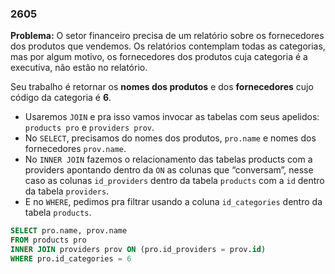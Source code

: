 ### 2605

**Problema:** O setor financeiro precisa de um relatório sobre os fornecedores dos produtos que vendemos. Os relatórios contemplam todas as categorias, mas por algum motivo, os fornecedores dos produtos cuja categoria é a executiva, não estão no relatório.

Seu trabalho é retornar os **nomes dos produtos** e dos **fornecedores** cujo código da categoria é **6**.

- Usaremos `JOIN` e pra isso vamos invocar as tabelas com seus apelidos: `products pro` e `providers prov`.
- No `SELECT`, precisamos do nomes dos produtos, `pro.name` e nomes dos fornecedores `prov.name`.
- No `INNER JOIN` fazemos o relacionamento das tabelas products com a providers apontando dentro da `ON` as colunas que “conversam”, nesse caso as colunas `id_providers` dentro da tabela `products` com a `id` dentro da tabela `providers`.
- E no `WHERE`, pedimos pra filtrar usando a coluna `id_categories` dentro da tabela `products`.

```sql
SELECT pro.name, prov.name 
FROM products pro
INNER JOIN providers prov ON (pro.id_providers = prov.id)
WHERE pro.id_categories = 6
```